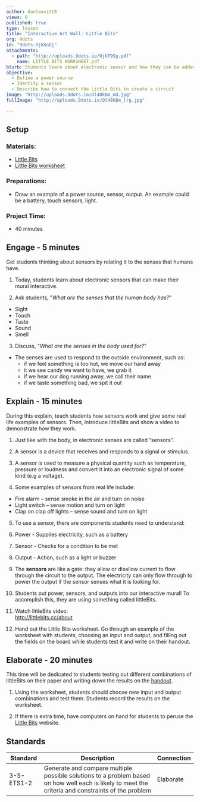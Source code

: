 ```yaml
---
author: danleavitt0
views: 0
published: true
type: lesson
title: "Interactive Art Wall: Little Bits"
org: 9dots
id: "9dots-OjkKnOj"
attachments: 
  - path: "http://uploads.9dots.io/OjkT9Sg.pdf"
    name: LITTLE BITS WORKSHEET.pdf
blurb: Students learn about electronic sensor and how they can be added to their mural to make them interactive.  This is an exploration driven lesson which culminates with students testing combinations of littleBits to discover how they work.
objective: 
  - Define a power source
  - Identify a sensor
  - Describe how to connect the Little Bits to create a circuit
image: "http://uploads.9dots.io/Ol48kBm_md.jpg"
fullImage: "http://uploads.9dots.io/Ol48kBm_lrg.jpg"

---
```


## Setup

### Materials:

- [Little Bits](http://littlebits.cc)
- [Little Bits worksheet](http://uploads.9dots.io/OjkT9Sg.pdf)

### Preparations:

- Draw an example of a power source, sensor, output. An example could be a battery, touch sensors, light.

### Project Time:

- 40 minutes

## Engage - 5 minutes
Get students thinking about sensors by relating it to the senses that humans have.

1. Today, students learn about electronic sensors that can make their mural interactive. 

2. Ask students, "_What are the senses that the human body has?_"
  - Sight
  - Touch
  - Taste
  - Sound
  - Smell

3. Discuss, "_What are the senses in the body used for?_"
  - The senses are used to respond to the outside environment, such as:
    - if we feel something is too hot, we move our hand away
    - it we see candy we want to have, we grab it
    - if we hear our dog running away, we call their name
    - if we taste something bad, we spit it out

## Explain - 15 minutes
During this explain, teach students how sensors work and give some real life examples of sensors. Then, introduce littleBits and show a video to demonstrate how they work.

1. Just like with the body, in electronic senses are called “sensors”.  

2. A sensor is a device that receives and responds to a signal or stimulus. 

3. A sensor is used to measure a physical quantity such as temperature, pressure or loudness and convert it into an electronic signal of some kind (e.g a voltage).

4. Some examples of sensors from real life include:
  - Fire alarm – sense smoke in the air and turn on noise
  - Light switch – sense motion and turn on light
  - Clap on clap off lights – sense sound and turn on light

5. To use a sensor, there are components students need to understand:
  1. Power - Supplies electricity, such as a battery
  2. Sensor - Checks for a condition to be met
  3. Output - Action, such as a light or buzzer

6. The **sensors** are like a gate: they allow or disallow current to flow through the circuit to the output.  The electricity can only flow through to power the output if the sensor senses what it is looking for. 

7. Students put power, sensors, and outputs into our interactive mural!  To accomplish this, they are using something called littleBits.

8. Watch littleBits video:  
http://littlebits.cc/about

9. Hand out the Little Bits worksheet.  Go through an example of the worksheet with students, choosing an input and output, and filling out the fields on the board while students test it and write on their handout.

## Elaborate - 20 minutes
This time will be dedicated to students testing out different combinations of littleBits on their paper and writing down the results on the [handout](http://uploads.9dots.io/OjkT9Sg.pdf).

1. Using the worksheet, students should choose new input and output combinations and test them. Students record the results on the worksheet.

2. If there is extra time, have computers on hand for students to peruse the [Little Bits](http://littlebits.cc) website.

## Standards

| Standard      | Description   | Connection  |
| ------------- |---------------| ------|
| 3-5-ETS1-2 | Generate and compare multiple possible solutions to a problem based on how well each is likely to meet the criteria and constraints of the problem | Elaborate |
